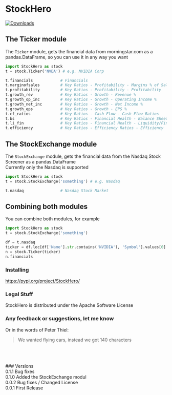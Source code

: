 # StockHero

[![Downloads](https://pepy.tech/badge/stockhero)](https://pepy.tech/project/stockhero)

## The Ticker module
The ```Ticker``` module, gets the financial data from morningstar.com as a pandas.DataFrame, so you can use it in any way you want

```python
import StockHero as stock
t = stock.Ticker('NVDA') # e.g. NVIDIA Corp

t.financials            # Financials
t.marginofsales         # Key Ratios - Profitability - Margins % of Sales
t.profitability         # Key Ratios - Profitability - Profitability
t.growth_rev            # Key Ratios - Growth - Revenue %
t.growth_op_inc         # Key Ratios - Growth - Operating Income %
t.growth_net_inc        # Key Ratios - Growth - Net Income %
t.growth_eps            # Key Ratios - Growth - EPS %
t.cf_ratios             # Key Ratios - Cash Flow - Cash Flow Ratios
t.bs                    # Key Ratios - Financial Health - Balance Sheet Items (in %)
t.li_fin                # Key Ratios - Financial Health - Liquidity/Financial Health
t.efficiency            # Key Ratios - Efficiency Ratios - Efficiency
```

## The StockExchange module
The ```StockExchange``` module, gets the financial data from the Nasdaq Stock Screener as a pandas.DataFrame <br>
Currently only the Nasdaq is supported

```python
import StockHero as stock
t = stock.StockExchange('something') # e.g. Nasdaq

t.nasdaq                # Nasdaq Stock Market

```

## Combining both modules
You can combine both modules, for example
```python
import StockHero as stock
t = stock.StockExchange('something')

df = t.nasdaq
ticker = df.loc[df['Name'].str.contains('NVIDIA'), 'Symbol'].values[0]
n = stock.Ticker(ticker)
n.financials
```


### Installing
https://pypi.org/project/StockHero/

### Legal Stuff

StockHero is distributed under the Apache Software License

### Any feedback or suggestions, let me know
Or in the words of Peter Thiel:
> We wanted flying cars, instead we got 140 characters

<br>
<br>
<br>
### Versions <br>
0.1.1 Bug fixes <br>
0.1.0 Added the StockExchange modul <br>
0.0.2 Bug fixes / Changed License <br>
0.0.1 First Release

